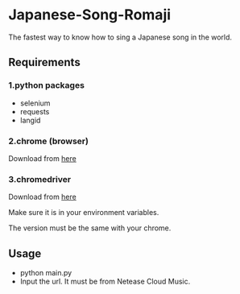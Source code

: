 # Japanese-Song-Romaji
The fastest way to know how to sing a Japanese song in the world.
## Requirements
### 1.python packages
- selenium
- requests
- langid
### 2.chrome (browser)
Download from [here](https://www.google.cn/intl/zh-CN/chrome/)
### 3.chromedriver
Download from [here](http://npm.taobao.org/mirrors/chromedriver/)

Make sure it is in your environment variables.

The version must be the same with your chrome.
## Usage
- python main.py
- Input the url. It must be from Netease Cloud Music.